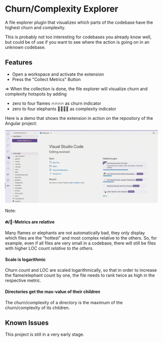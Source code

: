 # Churn/Complexity Explorer

A file explorer plugin that visualizes which parts of the codebase have the highest churn and complexity.

This is probably not too interesting for codebases you already know well, but could be of use if you
want to see where the action is going on in an unknown codebase.

## Features

* Open a workspace and activate the extension
* Press the "Collect Metrics" Button

=> When the collection is done, the file explorer will visualize churn and complexity hotspots
by adding

* zero to four flames 🔥🔥🔥🔥 as churn indicator
* zero to four elephants 🐘🐘🐘🐘 as complexity indicator


Here is a demo that shows the extension in action on the repository of the Angular project:

![Demo](https://github.com/maxdresse/churncomplexityexplorer/blob/ff35236b9913b3513b620007bfdd69c36634f4ac/demo.gif?raw=true)

Note:

#### 🔥/🐘-Metrics are relative

Many flames or elephants are not automatically bad, they only display which files are the 
"hottest" and most complex relative to the others. So, for example, even if all files are very small in a codebase, there will still be files with higher LOC count *relative to the others*.

#### Scale is logarithmic

Churn count and LOC are scaled logarithmically, so that in order to increase the flame/elephant count by one, the file needs to rank twice as high in the respective metric.

#### Directories get the max-value of their children

The churn/complexity of a directory is the maximum of the churn/complexity of its children.

## Known Issues

This project is still in a very early stage.

